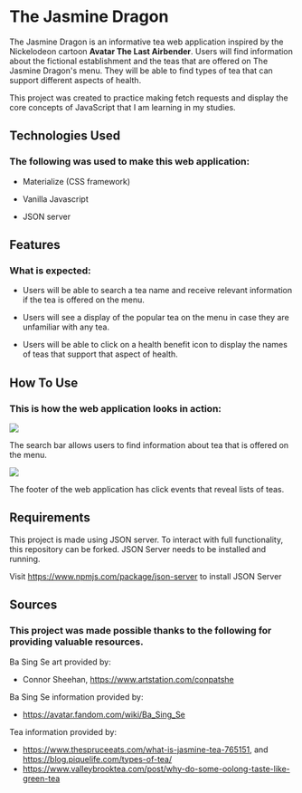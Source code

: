 
# The Jasmine Dragon

The Jasmine Dragon is an informative tea web application inspired by the Nickelodeon cartoon **Avatar The Last Airbender**. Users will find information about the fictional establishment and the teas that are offered on The Jasmine Dragon's menu. They will be able to find types of tea that can support different aspects of health.  

This project was created to practice making fetch requests and display the core concepts of JavaScript that I am learning in my studies. 

## Technologies Used
### The following was used to make this web application: 

- Materialize (CSS framework)

- Vanilla Javascript

- JSON server


## Features
### What is expected: 

- Users will be able to search a tea name and receive relevant information if the tea is offered on the menu.

- Users will see a display of the popular tea on the menu in case they are unfamiliar with any tea. 

- Users will be able to click on a health benefit icon to display the names of teas that support that aspect of health.


## How To Use
### This is how the web application looks in action: 
![](https://media.giphy.com/media/mq7PrpXWcH9ipVGups/giphy.gif)

The search bar allows users to find information about tea that is offered on the menu.

![](https://media.giphy.com/media/WUCVSuuVQ9kv10y8MB/giphy.gif)

The footer of the web application has click events that reveal lists of teas. 


## Requirements

This project is made using JSON server. To interact with full functionality, this repository can be forked. JSON Server needs to be installed and running. 

Visit https://www.npmjs.com/package/json-server to install JSON Server



## Sources
### This project was made possible thanks to the following for providing valuable resources.

Ba Sing Se art provided by: 
- Connor Sheehan, https://www.artstation.com/conpatshe

Ba Sing Se information provided by: 
- https://avatar.fandom.com/wiki/Ba_Sing_Se

Tea information provided by: 
- https://www.thespruceeats.com/what-is-jasmine-tea-765151, and https://blog.piquelife.com/types-of-tea/
- https://www.valleybrooktea.com/post/why-do-some-oolong-taste-like-green-tea

